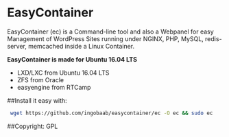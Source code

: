 # EasyContainer
EasyContainer (ec) is a Command-line tool and also a Webpanel for easy Management of WordPress Sites running under NGINX, PHP, MySQL, redis-server, memcached inside a Linux Container.

**EasyContainer is made for Ubuntu 16.04 LTS**


 - LXD/LXC from Ubuntu 16.04 LTS
 - ZFS from Oracle
 - easyengine from RTCamp
 
  
##Install it easy with:
```bash
 wget https://github.com/ingobaab/easycontainer/ec -O ec && sudo ec
```

##Copyright:
GPL
